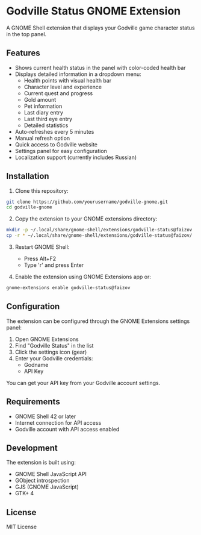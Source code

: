 # Godville Status GNOME Extension

A GNOME Shell extension that displays your Godville game character status in the top panel.

## Features

- Shows current health status in the panel with color-coded health bar
- Displays detailed information in a dropdown menu:
  - Health points with visual health bar
  - Character level and experience
  - Current quest and progress
  - Gold amount
  - Pet information
  - Last diary entry
  - Last third eye entry
  - Detailed statistics
- Auto-refreshes every 5 minutes
- Manual refresh option
- Quick access to Godville website
- Settings panel for easy configuration
- Localization support (currently includes Russian)

## Installation

1. Clone this repository:
```bash
git clone https://github.com/yourusername/godville-gnome.git
cd godville-gnome
```

2. Copy the extension to your GNOME extensions directory:
```bash
mkdir -p ~/.local/share/gnome-shell/extensions/godville-status@faizov
cp -r * ~/.local/share/gnome-shell/extensions/godville-status@faizov/
```

3. Restart GNOME Shell:
   - Press Alt+F2
   - Type 'r' and press Enter

4. Enable the extension using GNOME Extensions app or:
```bash
gnome-extensions enable godville-status@faizov
```

## Configuration

The extension can be configured through the GNOME Extensions settings panel:

1. Open GNOME Extensions
2. Find "Godville Status" in the list
3. Click the settings icon (gear)
4. Enter your Godville credentials:
   - Godname
   - API Key

You can get your API key from your Godville account settings.

## Requirements

- GNOME Shell 42 or later
- Internet connection for API access
- Godville account with API access enabled

## Development

The extension is built using:
- GNOME Shell JavaScript API
- GObject introspection
- GJS (GNOME JavaScript)
- GTK+ 4

## License

MIT License 